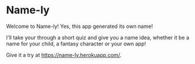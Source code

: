 # Name-ly

Welcome to Name-ly! Yes, this app generated its own name!

I'll take your through a short quiz and give you a name idea, whether it be a name for your child, a fantasy character or your own app!

Give it a try at https://name-ly.herokuapp.com/.
